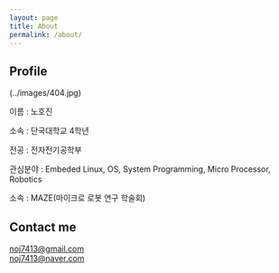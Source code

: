```yaml
---
layout: page
title: About
permalink: /about/
---
```


## Profile

<div class=pull-left>
  (../images/404.jpg)
</div>

<div class=pull-right>

이름 : 노호진

소속 : 단국대학교 4학년

전공 : 전자전기공학부

관심분야 : Embeded Linux, OS, System Programming, Micro Processor, Robotics

소속 : MAZE(마이크로 로봇 연구 학술회)

</div>

## Contact me

noj7413@gmail.com   
noj7413@naver.com